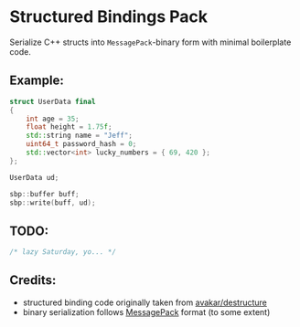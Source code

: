 # Structured Bindings Pack
Serialize C++ structs into `MessagePack`-binary form with minimal boilerplate code.

## Example:
```cpp
struct UserData final
{
	int age = 35;
	float height = 1.75f;
	std::string name = "Jeff";
	uint64_t password_hash = 0;
	std::vector<int> lucky_numbers = { 69, 420 };
};

UserData ud;

sbp::buffer buff;
sbp::write(buff, ud);
```

## TODO:
```cpp
/* lazy Saturday, yo... */
```

## Credits:
- structured binding code originally taken from [avakar/destructure](https://github.com/avakar/destructure)
- binary serialization follows [MessagePack](https://github.com/msgpack/msgpack/blob/master/spec.md) format (to some extent)
